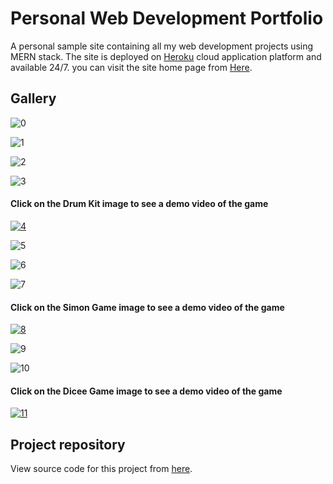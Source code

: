 # Personal Web Development Portfolio
A personal sample site containing all my web development projects using MERN stack. The site is deployed on [Heroku](https://www.heroku.com/) cloud application platform and available 24/7. you can visit the site home page from [Here](https://fast-shore-20173.herokuapp.com/). 

## Gallery

![0](.)  

![1](.)  

![2](.)  

![3](.)  

#### Click on the Drum Kit image to see a demo video of the game
[![4](.)](https://www.youtube.com/watch?v=GY3G9Y7J-Lg)  

![5](.)  

![6](.)  

![7](.)  

#### Click on the Simon Game image to see a demo video of the game
[![8](.)](https://www.youtube.com/watch?v=UUrdXZ5PU1Q)  

![9](.)  

![10](.)  

#### Click on the Dicee Game image to see a demo video of the game
[![11](.)](https://www.youtube.com/watch?v=aDyONz0n07Q)  


## Project repository
View source code for this project from [here](https://github.com/AbdullahBahi/My-Web-Development-Portfolio).